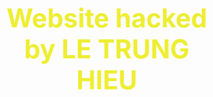 <html>
   <head>
     <title> Website hacked by LE TRUNG HIEU </title>
     <style>
       body {
        backgroud-color: green;
       text-align: center;
       padding: 200px;
      }
      h1 {
       font-size: 60px;
       color: white;
       color: #eeee33;
       }
     </style>
  </head>
  <body>
    <h1> Website hacked by LE TRUNG HIEU </h1>
  </body>
  </html>
